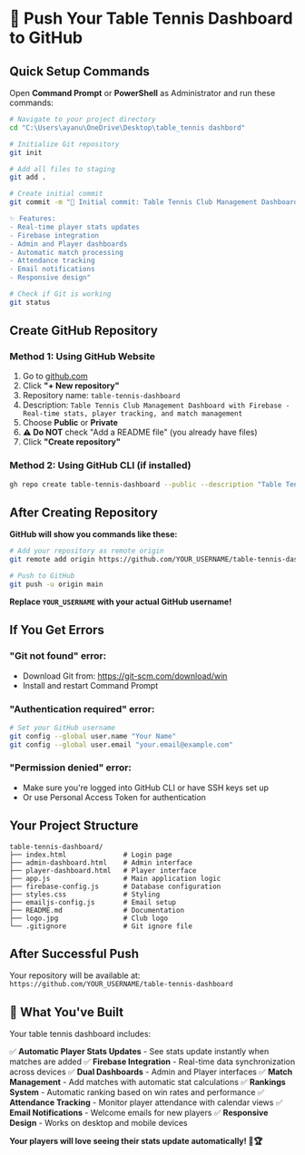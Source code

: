 # 🚀 Push Your Table Tennis Dashboard to GitHub

## Quick Setup Commands

Open **Command Prompt** or **PowerShell** as Administrator and run these commands:

```bash
# Navigate to your project directory
cd "C:\Users\ayanu\OneDrive\Desktop\table_tennis dashbord"

# Initialize Git repository
git init

# Add all files to staging
git add .

# Create initial commit
git commit -m "🚀 Initial commit: Table Tennis Club Management Dashboard

✨ Features:
- Real-time player stats updates
- Firebase integration
- Admin and Player dashboards
- Automatic match processing
- Attendance tracking
- Email notifications
- Responsive design"

# Check if Git is working
git status
```

## Create GitHub Repository

### Method 1: Using GitHub Website
1. Go to [github.com](https://github.com)
2. Click **"+ New repository"**
3. Repository name: `table-tennis-dashboard`
4. Description: `Table Tennis Club Management Dashboard with Firebase - Real-time stats, player tracking, and match management`
5. Choose **Public** or **Private**
6. **⚠️ Do NOT** check "Add a README file" (you already have files)
7. Click **"Create repository"**

### Method 2: Using GitHub CLI (if installed)
```bash
gh repo create table-tennis-dashboard --public --description "Table Tennis Club Management Dashboard with Firebase"
```

## After Creating Repository

**GitHub will show you commands like these:**

```bash
# Add your repository as remote origin
git remote add origin https://github.com/YOUR_USERNAME/table-tennis-dashboard.git

# Push to GitHub
git push -u origin main
```

**Replace `YOUR_USERNAME` with your actual GitHub username!**

## If You Get Errors

### "Git not found" error:
- Download Git from: https://git-scm.com/download/win
- Install and restart Command Prompt

### "Authentication required" error:
```bash
# Set your GitHub username
git config --global user.name "Your Name"
git config --global user.email "your.email@example.com"
```

### "Permission denied" error:
- Make sure you're logged into GitHub CLI or have SSH keys set up
- Or use Personal Access Token for authentication

## Your Project Structure

```
table-tennis-dashboard/
├── index.html              # Login page
├── admin-dashboard.html    # Admin interface  
├── player-dashboard.html   # Player interface
├── app.js                  # Main application logic
├── firebase-config.js      # Database configuration
├── styles.css              # Styling
├── emailjs-config.js       # Email setup
├── README.md               # Documentation
├── logo.jpg                # Club logo
└── .gitignore              # Git ignore file
```

## After Successful Push

Your repository will be available at:
`https://github.com/YOUR_USERNAME/table-tennis-dashboard`

## 🌟 What You've Built

Your table tennis dashboard includes:

✅ **Automatic Player Stats Updates** - See stats update instantly when matches are added
✅ **Firebase Integration** - Real-time data synchronization across devices
✅ **Dual Dashboards** - Admin and Player interfaces
✅ **Match Management** - Add matches with automatic stat calculations
✅ **Rankings System** - Automatic ranking based on win rates and performance
✅ **Attendance Tracking** - Monitor player attendance with calendar views
✅ **Email Notifications** - Welcome emails for new players
✅ **Responsive Design** - Works on desktop and mobile devices

**Your players will love seeing their stats update automatically! 🏓🏆**
